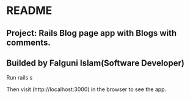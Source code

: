 
# README
## Project: Rails Blog page app with Blogs with comments.


## Builded by Falguni Islam(Software Developer)


 Run rails s

Then visit (http://localhost:3000) in the browser to see the app.

